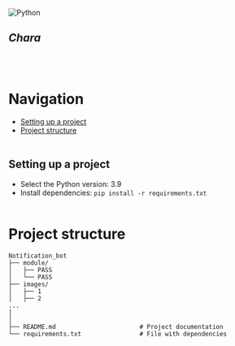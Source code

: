 ![Python](https://img.shields.io/badge/-Python-05122A?style=flat&logo=python)&nbsp;

## *Chara*
<br /> <br />


# Navigation
 - [Setting up a project](#setting_up_a_project)
 - [Project structure](#project_structure)
<br /> <br />


<a name="setting_up_a_project"></a> 
## Setting up a project
 - Select the Python version: 3.9
 - Install dependencies:  `pip install -r requirements.txt`
<br /> <br />


<a name="project_structure"></a> 
# Project structure
    Notification_bot
    ├── module/
    │   ├── PASS
    │   └── PASS
    ├── images/
    │   ├── 1
    │   ├── 2
    ...
    │
    │
    ├── README.md                       # Project documentation
    └── requirements.txt                # File with dependencies
<br /> <br />
